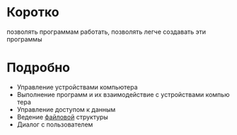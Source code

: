 # Коротко
позволять программам работать, позволять легче создавать эти программы

# Подробно
- Управление устройствами компьютера
- Выполнение программ и их взаимодействие с устройствами компьютера
- Управление доступом к данным
- Ведение [файловой](Файл.md) структуры
- Диалог с пользователем

